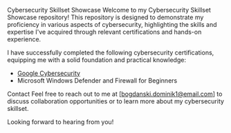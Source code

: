 Cybersecurity Skillset Showcase
Welcome to my Cybersecurity Skillset Showcase repository! This repository is designed to demonstrate my proficiency in various aspects of cybersecurity, highlighting the skills and expertise I've acquired through relevant certifications and hands-on experience.

I have successfully completed the following cybersecurity certifications, equipping me with a solid foundation and practical knowledge:

- [Google Cybersecurity](https://github.com/DBvagabond/Cybersecurity-Portfolio/blob/main/Google%20Cybersecurity.md)
- Microsoft Windows Defender and Firewall for Beginners

Contact
Feel free to reach out to me at [bogdanski.dominik1@email.com] to discuss collaboration opportunities or to learn more about my cybersecurity skillset.

Looking forward to hearing from you!
